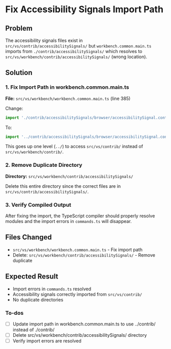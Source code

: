 <!-- 1504dd9d-3205-4eb2-a886-840e71d73685 9ed95c5c-02b0-45f5-9502-6ea0461a88cc -->
# Fix Accessibility Signals Import Path

## Problem

The accessibility signals files exist in `src/vs/contrib/accessibilitySignals/` but `workbench.common.main.ts` imports from `./contrib/accessibilitySignals/` which resolves to `src/vs/workbench/contrib/accessibilitySignals/` (wrong location).

## Solution

### 1. Fix Import Path in workbench.common.main.ts

**File:** `src/vs/workbench/workbench.common.main.ts` (line 385)

Change:

```typescript
import './contrib/accessibilitySignals/browser/accessibilitySignal.contribution.js';
```

To:

```typescript
import '../contrib/accessibilitySignals/browser/accessibilitySignal.contribution.js';
```

This goes up one level (`../`) to access `src/vs/contrib/` instead of `src/vs/workbench/contrib/`.

### 2. Remove Duplicate Directory

**Directory:** `src/vs/workbench/contrib/accessibilitySignals/`

Delete this entire directory since the correct files are in `src/vs/contrib/accessibilitySignals/`.

### 3. Verify Compiled Output

After fixing the import, the TypeScript compiler should properly resolve modules and the import errors in `commands.ts` will disappear.

## Files Changed

- `src/vs/workbench/workbench.common.main.ts` - Fix import path
- Delete: `src/vs/workbench/contrib/accessibilitySignals/` - Remove duplicate

## Expected Result

- Import errors in `commands.ts` resolved
- Accessibility signals correctly imported from `src/vs/contrib/`
- No duplicate directories

### To-dos

- [ ] Update import path in workbench.common.main.ts to use ../contrib/ instead of ./contrib/
- [ ] Delete src/vs/workbench/contrib/accessibilitySignals/ directory
- [ ] Verify import errors are resolved